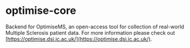 # optimise-core
Backend for OptimiseMS, an open-access tool for collection of real-world Multiple Sclerosis patient data. For more information please check out [https://optimise.dsi.ic.ac.uk/](https://optimise.dsi.ic.ac.uk/).
